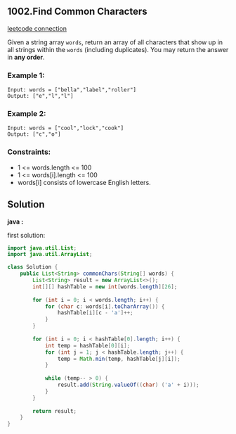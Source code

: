 ## 1002.Find Common Characters

[leetcode connection](https://leetcode.com/problems/find-common-characters/)

Given a string array `words`, return an array of all characters that show up in all strings within the `words` (including duplicates). You may return the answer in **any order**.

### Example 1:
```
Input: words = ["bella","label","roller"]
Output: ["e","l","l"]
```

### Example 2:
```
Input: words = ["cool","lock","cook"]
Output: ["c","o"]
```

### Constraints:

* 1 <= words.length <= 100
* 1 <= words[i].length <= 100
* words[i] consists of lowercase English letters.

## Solution

**java :**

first solution:
```java
import java.util.List;
import java.util.ArrayList;

class Solution {
    public List<String> commonChars(String[] words) {
        List<String> result = new ArrayList<>();
        int[][] hashTable = new int[words.length][26];
        
        for (int i = 0; i < words.length; i++) {
            for (char c: words[i].toCharArray()) {
                hashTable[i][c - 'a']++;
            }
        }
        
        for (int i = 0; i < hashTable[0].length; i++) {
            int temp = hashTable[0][i];
            for (int j = 1; j < hashTable.length; j++) {
                temp = Math.min(temp, hashTable[j][i]);
            }
            
            while (temp-- > 0) {
                result.add(String.valueOf((char) ('a' + i)));
            }
        }
        
        return result;
    }
}
```